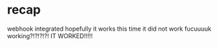 # recap
webhook integrated
hopefully it works this time
it did not work
fucuuuuk
working?!?!?!?!
IT WORKED!!!!!
